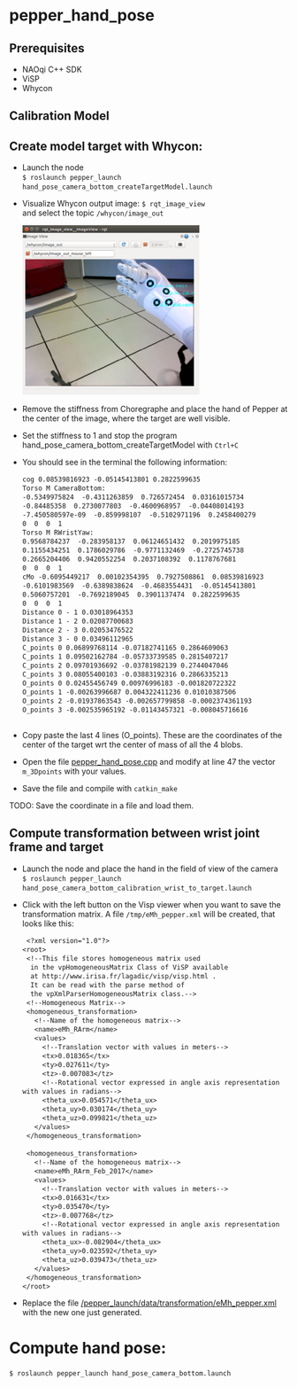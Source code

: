 # pepper_hand_pose


## Prerequisites
* NAOqi C++ SDK
* ViSP
* Whycon


## Calibration Model 

## Create model target with Whycon:
* Launch the node  
 `$ roslaunch pepper_launch hand_pose_camera_bottom_createTargetModel.launch` 
* Visualize Whycon output image:
    `$ rqt_image_view`      
  and select the topic `/whycon/image_out`   

  <img src="img_doc/whycon.png" width="320">

* Remove the stiffness from Choregraphe and place the hand of Pepper at the center of the image, where the target are well visible.
* Set the stiffness to 1 and stop the program hand_pose_camera_bottom_createTargetModel with `Ctrl+C`
* You should see in the terminal the following information:   

    ```
    cog 0.08539816923 -0.05145413801 0.2822599635 
    Torso M CameraBottom:
    -0.5349975824  -0.4311263859  0.726572454  0.03161015734
    -0.84485358  0.2730077803  -0.4600968957  -0.04408014193
    -7.450580597e-09  -0.859998107  -0.5102971196  0.2458400279
    0  0  0  1
    Torso M RWristYaw:
    0.9568784237  -0.283958137  0.06124651432  0.2019975185
    0.1155434251  0.1786029786  -0.9771132469  -0.2725745738
    0.2665204406  0.9420552254  0.2037108392  0.1178767681
    0  0  0  1
    cMo -0.6095449217  0.00102354395  0.7927508861  0.08539816923
    -0.6101983569  -0.6389838624  -0.4683554431  -0.05145413801
    0.5060757201  -0.7692189045  0.3901137474  0.2822599635
    0  0  0  1
    Distance 0 - 1 0.03018964353 
    Distance 1 - 2 0.02087700683 
    Distance 2 - 3 0.02053476522 
    Distance 3 - 0 0.03496112965 
    C_points 0 0.06899768114 -0.07182741165 0.2864609063 
    C_points 1 0.09502162784 -0.05733739585 0.2815407217 
    C_points 2 0.09701936692 -0.03781982139 0.2744047046 
    C_points 3 0.08055400103 -0.03883192316 0.2866335213 
    O_points 0 0.02455456749 0.00976996183 -0.001820722322 
    O_points 1 -0.00263996687 0.004322411236 0.01010387506 
    O_points 2 -0.01937863543 -0.002657799858 -0.0002374361193 
    O_points 3 -0.002535965192 -0.01143457321 -0.008045716616 
    
    
    ```
* Copy paste the last 4 lines (O_points). These are the coordinates of the center of the target wrt the center of mass of all the 4 blobs.   
* Open the file [pepper_hand_pose.cpp](https://github.com/lagadic/pepper_hand_pose/blob/master/src/pepper_hand_pose.cpp#L47) and modify at line 47 the vector `m_3Dpoints` with your values.   
* Save the file and compile with `catkin_make`   

TODO: Save the coordinate in a file and load them.   


  
## Compute transformation between wrist joint frame and target  
* Launch the node and place the hand in the field of view of the camera    
    `$ roslaunch pepper_launch hand_pose_camera_bottom_calibration_wrist_to_target.launch`
* Click with the left button on the Visp viewer when you want to save the transformation matrix. A file `/tmp/eMh_pepper.xml` will be created, that looks like this:
 
     ```
      <?xml version="1.0"?>
    <root>
      <!--This file stores homogeneous matrix used
       in the vpHomogeneousMatrix Class of ViSP available
       at http://www.irisa.fr/lagadic/visp/visp.html .
       It can be read with the parse method of
       the vpXmlParserHomogeneousMatrix class.-->
      <!--Homogeneous Matrix-->
      <homogeneous_transformation>
        <!--Name of the homogeneous matrix-->
        <name>eMh_RArm</name>
        <values>
          <!--Translation vector with values in meters-->
          <tx>0.018365</tx>
          <ty>0.027611</ty>
          <tz>-0.007083</tz>
          <!--Rotational vector expressed in angle axis representation with values in radians-->
          <theta_ux>0.054571</theta_ux>
          <theta_uy>0.030174</theta_uy>
          <theta_uz>0.099821</theta_uz>
        </values>
      </homogeneous_transformation>
    
      <homogeneous_transformation>
        <!--Name of the homogeneous matrix-->
        <name>eMh_RArm_Feb_2017</name>
        <values>
          <!--Translation vector with values in meters-->
          <tx>0.016631</tx>
          <ty>0.035470</ty>
          <tz>-0.007768</tz>
          <!--Rotational vector expressed in angle axis representation with values in radians-->
          <theta_ux>-0.082904</theta_ux>
          <theta_uy>0.023592</theta_uy>
          <theta_uz>0.039473</theta_uz>
        </values>
      </homogeneous_transformation>
    </root>
     
     ```
* Replace the file [/pepper_launch/data/transformation/eMh_pepper.xml](https://github.com/lagadic/pepper_launch/blob/master/data/transformation/eMh_pepper.xml) with the new one just generated.



# Compute hand pose:   

`$ roslaunch pepper_launch hand_pose_camera_bottom.launch`



